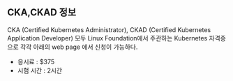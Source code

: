 ## CKA,CKAD 정보
CKA (Certified Kubernetes Administrator), CKAD (Certified Kubernetes Application Developer) 모두 Linux Foundation에서 주관하는 Kubernetes 자격증으로 각각 아래의 web page 에서 신청이 가능하다.

 - 응시료 : $375
 - 시험 시간 : 2시간
